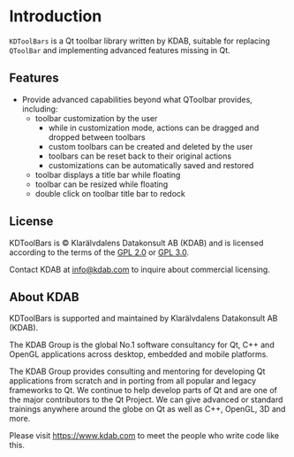 # Introduction

`KDToolBars` is a Qt toolbar library written by KDAB, suitable for replacing
`QToolBar` and implementing advanced features missing in Qt.

## Features

- Provide advanced capabilities beyond what QToolbar provides, including:
  - toolbar customization by the user
    - while in customization mode, actions can be dragged and dropped between
      toolbars
    - custom toolbars can be created and deleted by the user
    - toolbars can be reset back to their original actions
    - customizations can be automatically saved and restored
  - toolbar displays a title bar while floating
  - toolbar can be resized while floating
  - double click on toolbar title bar to redock

## License

KDToolBars is © Klarälvdalens Datakonsult AB (KDAB) and is licensed according
to the terms of the [GPL 2.0](LICENSES/GPL-2.0-only.txt)
or [GPL 3.0](LICENSES/GPL-3.0-only.txt).

Contact KDAB at <info@kdab.com> to inquire about commercial licensing.

## About KDAB

KDToolBars is supported and maintained by Klarälvdalens Datakonsult AB (KDAB).

The KDAB Group is the global No.1 software consultancy for Qt, C++ and
OpenGL applications across desktop, embedded and mobile platforms.

The KDAB Group provides consulting and mentoring for developing Qt applications
from scratch and in porting from all popular and legacy frameworks to Qt.
We continue to help develop parts of Qt and are one of the major contributors
to the Qt Project. We can give advanced or standard trainings anywhere
around the globe on Qt as well as C++, OpenGL, 3D and more.

Please visit <https://www.kdab.com> to meet the people who write code like this.
